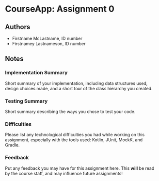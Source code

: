 # CourseApp: Assignment 0

## Authors
* Firstname McLastname, ID number
* Firstnamey Lastnameson, ID number

## Notes

### Implementation Summary
Short summary of your implementation, including data structures used, design choices made, and
a short tour of the class hierarchy you created.

### Testing Summary
Short summary describing the ways you chose to test your code.

### Difficulties
Please list any technological difficulties you had while working on this assignment, especially
with the tools used: Kotlin, JUnit, MockK, and Gradle.

### Feedback
Put any feedback you may have for this assignment here. This **will** be read by the course staff,
and may influence future assignments!